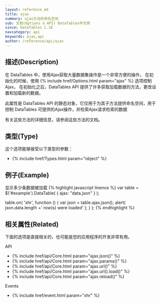 ```yaml
---
layout: reference_md
title: ajax
summary: ajax方法的命名空间
sub: 文档(Options & API) DataTables中文网
since: DataTables 1.10
navcategory: api
keywords: ajax,api
author: /reference/api/ajax
---
```


## 描述(Description)
在 DataTables 中，使用Ajax获取大量数据集操作是一个非常方便的操作，
在初始化的时候，使用 {% include href/Options.html param="ajax" %} 选项控制Ajax，
在初始化之后，DataTables API 提供了许多获取加载数据的方法，更改设置和加载新的数据。

此属性是 DataTables API 的静态对象，它仅用于为其子方法提供命名空间，用于控制 DataTables 可提供的Ajax操作，并检索Ajax请求检索的数据

有关这些方法的详细信息，请参阅这些方法的文档。


## 类型(Type)
这个选项能够接受以下类型的参数：

- {% include href/Types.html param="object" %}


## 例子(Example)

显示多少条数据被加载
{% highlight javascript linenos %}
var table = $('#example').DataTable( {
    ajax: "data.json"
} );
 
table.on( 'xhr', function () {
    var json = table.ajax.json();
    alert( json.data.length +' row(s) were loaded' );
} );
{% endhighlight %}



## 相关属性(Related)
下面的选项是直接相关的，也可能是您的应用程序的开发非常有用。


API

- {% include href/api/Core.html param="ajax.json()" %}
- {% include href/api/Core.html param="ajax.params()" %}
- {% include href/api/Core.html param="ajax.url()" %}
- {% include href/api/Core.html param="ajax.url().load()" %}
- {% include href/api/Core.html param="ajax.reload()" %}

Events

- {% include href/event.html param="xhr" %}

